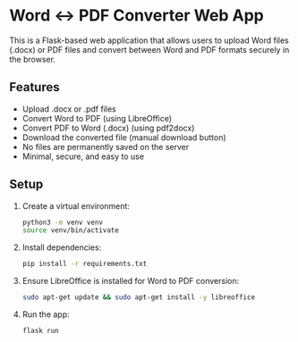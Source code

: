 # Word ↔ PDF Converter Web App

This is a Flask-based web application that allows users to upload Word files (.docx) or PDF files and convert between Word and PDF formats securely in the browser.

## Features
- Upload .docx or .pdf files
- Convert Word to PDF (using LibreOffice)
- Convert PDF to Word (.docx) (using pdf2docx)
- Download the converted file (manual download button)
- No files are permanently saved on the server
- Minimal, secure, and easy to use

## Setup
1. Create a virtual environment:
   ```bash
   python3 -m venv venv
   source venv/bin/activate
   ```
2. Install dependencies:
   ```bash
   pip install -r requirements.txt
   ```
3. Ensure LibreOffice is installed for Word to PDF conversion:
   ```bash
   sudo apt-get update && sudo apt-get install -y libreoffice
   ```
4. Run the app:
   ```bash
   flask run
   ```

